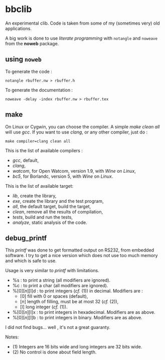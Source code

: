 # bbclib

An experimental clib. Code is taken from some of my (sometimes very) old applications.

A big work is done to use _literate programming_ with `notangle` and `noweave` from the __noweb__ package.

## using `noweb`

To generate the code :

```shell
notangle rbuffer.nw > rbuffer.h
```

To generate the documentation :

```shell
noweave -delay -index rbuffer.nw > rbuffer.tex
```

## make

On Linux or Cygwin, you can choose the compiler. A simple _make clean all_ will use _gcc_. If you want to use _clang_, or any other compiler, just do :

    make compiler=clang clean all

This is the list of available compilers :
 - _gcc_, default,
 - _clang_,
 - _watcom_, for Open Watcom, version 1.9, with _Wine_ on _Linux_,
 - _bc5_, for Borlandc, version 5, with _Wine_ on _Linux_.

This is the list of available target:
 - _lib_, create the library,
 - _exe_, create the library and the test program,
 - _all_, the default target, build the target,
 - _clean_, remove all the results of compilation,
 - _tests_, build and run the tests,
 - _analyze_, static analysis of the code.



## debug_printf

This _printf_ was done to get formatted output on RS232, from embedded software.
I try to get a nice version which does not use too much memory and which is safe to use.

Usage is very similar to _printf_ with limitations.

- %s : to print a string (all modifiers are ignored).
- %c : to print a char (all modifiers are ignored).
- %[0][_n_][l]d : to print integers (_cf._ (1)) in decimal. Modifiers are :
    - [0] fill with 0 or spaces (default),
    - [_n_] length of filling, must be at most 32 (_cf._ (2)),
    - [l] long integer (_cf._ (1)).
- %[0][_n_][l]x : to print integers in hexadecimal. Modifiers are as above.
- %[0][_n_][l]b : to print integers in binary. Modifiers are as above.

I did not find bugs... well , it's not a great guaranty.

Notes:

- (1) Integers are 16 bits wide and long integers are 32 bits wide.
- (2) No control is done about field length.

